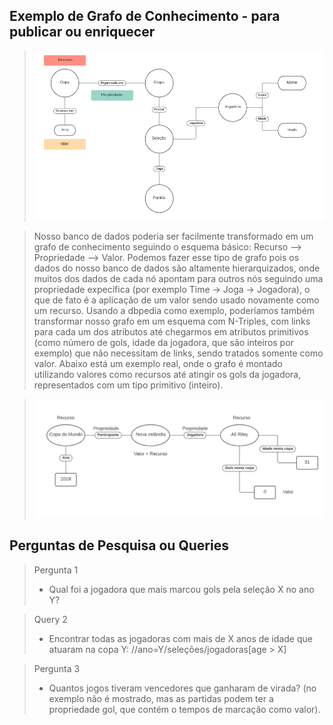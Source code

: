 ## Exemplo de Grafo de Conhecimento - para publicar ou enriquecer

> ![Diagrama simplificado do grafo](images/conceito.png)

> Nosso banco de dados poderia ser facilmente transformado em um grafo de conhecimento seguindo o esquema básico: Recurso --> Propriedade --> Valor. Podemos fazer esse tipo de grafo pois os dados do nosso banco de dados são altamente hierarquizados, onde muitos dos dados de cada nó apontam para outros nós seguindo uma propriedade expecífica (por exemplo Time -> Joga -> Jogadora), o que de fato é a aplicação de um valor sendo usado novamente como um recurso. Usando a dbpedia como exemplo, poderíamos também transformar nosso grafo em um esquema com N-Triples, com links para cada um dos atributos até chegarmos em atributos primitivos (como número de gols, idade da jogadora, que são inteiros por exemplo) que não necessitam de links, sendo tratados somente como valor. Abaixo está um exemplo real, onde o grafo é montado utilizando valores como recursos até atingir os gols da jogadora, representados com um tipo primitivo (inteiro).

> ![Exemplo de Grafo](images/exemplo.png)

## Perguntas de Pesquisa ou Queries

> Pergunta 1
> * Qual foi a jogadora que mais marcou gols pela seleção X no ano Y?

> Query 2 
> * Encontrar todas as jogadoras com mais de X anos de idade que atuaram na copa Y: //ano=Y/seleções/jogadoras[age > X]

> Pergunta 3
> * Quantos jogos tiveram vencedores que ganharam de virada? (no exemplo não é mostrado, mas as partidas podem ter a propriedade gol, que contém o tempos de marcação como valor).